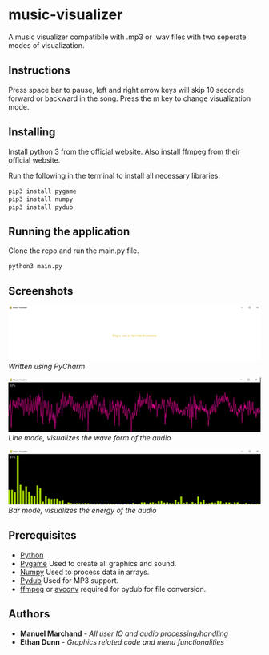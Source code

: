 # music-visualizer
A music visualizer compatibile with .mp3 or .wav files with two seperate modes of visualization.

## Instructions
Press space bar to pause, left and right arrow keys will skip 10 seconds forward or backward in the song. Press the m key to change visualization mode.

## Installing
Install python 3 from the official website.
Also install ffmpeg from their official website.

Run the following in the terminal to install all necessary libraries:
```
pip3 install pygame
pip3 install numpy
pip3 install pydub
```
## Running the application
Clone the repo and run the main.py file.
```
python3 main.py 
```

## Screenshots

![1](https://github.com/schmanub/music-visualizer/blob/main/screenshots/main-menu.png)
*Written using PyCharm*

![2](https://github.com/schmanub/music-visualizer/blob/main/screenshots/line.png)
*Line mode, visualizes the wave form of the audio*

![3](https://github.com/schmanub/music-visualizer/blob/main/screenshots/bars.png)
*Bar mode, visualizes the energy of the audio*

## Prerequisites
* [Python](https://www.python.org)
* [Pygame](https://www.pygame.org) Used to create all graphics and sound.
* [Numpy](https://numpy.org/) Used to process data in arrays.
* [Pydub](https://github.com/jiaaro/pydub) Used for MP3 support.
* [ffmpeg](https://ffmpeg.org/) or [avconv](https://github.com/libav/libav) required for pydub for file conversion.

## Authors

* **Manuel Marchand** - *All user IO and audio processing/handling*
* **Ethan Dunn** - *Graphics related code and menu functionalities*

